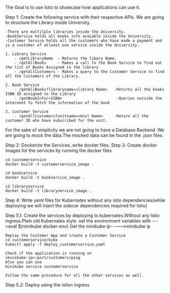 The Goal is to use Istio to showcase how applications can use it.

Step 1: Create the following service with their respective APIs. We are going to structure the Library inside University.

    -There are multilple libraries inside the University.
    -BookService holds all books info avaiable inside the University.
    -Customer Service holds all the customers who have made a payment and is a customer of atleast one service inside the University.

    1. Library Service
        - /getLibraryName  - Returns the libary Name.
        - /getAllBooks     - Makes a call to the Book Service to find out the list of Books Assigned to the library
        - /getAllCustomers - Makes a query to the Customer Service to find all the Customers of the Library.

    2. Book Service
        - /getAllBooks?libraryname=<library Name>   -Returns all the books ISBN ID assigned to the Library
        - /getBookInfo/<ISBN>                        -Queries outside the interenet to fetch the information of the book

    3. Customer Service
        - /getAllCustomers?unitname=<Unit Name>     -Return all the customer ID who have subscribed for the unit.

For the sake of simplicity we are not going to have a Database Backend. We are going to mock the data.The mocked data can be found in the .json files.

Step 2: Dockerize the Services..write docker files.
Step 3: Create docker images for the services by running the docker files

    cd customerservice
    docker build -t customerservice_image .

    cd bookservice
    docker build -t booksercice_image .

    cd libraryservice
    docker build -t libraryservice_image .

Step 4: Write yaml files for Kubernates without any istio dependencies(while deploying we will inject the sidecar dependencies required for Istio)

Step 5.1: Create the services by deploying to kubernates.Without any Istio ingress.Plain old Kubernates style.
    set the environment variables with --->eval $(minikube docker-env)
    Get the minikube ip----->minikube ip

    Deploy the Customer App and create a Customer Service
    cd customerservice/kube
    kubectl apply -f deploy_customerservice.yaml

    Check if the application is running on 
    <minikube-ip>:port/customers/ping
    Also you can use
    minikube service customerservice

    Follow the same procedure for all the other services as well.

Step 5.2: Deploy using the istion ingress







